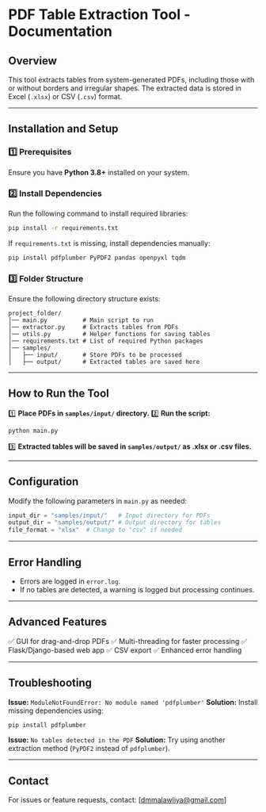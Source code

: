 # PDF Table Extraction Tool - Documentation

## Overview
This tool extracts tables from system-generated PDFs, including those with or without borders and irregular shapes. The extracted data is stored in Excel (`.xlsx`) or CSV (`.csv`) format.

---

## Installation and Setup

### 1️⃣ Prerequisites
Ensure you have **Python 3.8+** installed on your system.

### 2️⃣ Install Dependencies
Run the following command to install required libraries:
```sh
pip install -r requirements.txt
```
If `requirements.txt` is missing, install dependencies manually:
```sh
pip install pdfplumber PyPDF2 pandas openpyxl tqdm
```

### 3️⃣ Folder Structure
Ensure the following directory structure exists:
```
project_folder/
│── main.py          # Main script to run
│── extractor.py     # Extracts tables from PDFs
│── utils.py         # Helper functions for saving tables
│── requirements.txt # List of required Python packages
│── samples/
│   ├── input/       # Store PDFs to be processed
│   ├── output/      # Extracted tables are saved here
```

---

## How to Run the Tool

1️⃣ **Place PDFs in `samples/input/` directory.**
2️⃣ **Run the script:**
```sh
python main.py
```
3️⃣ **Extracted tables will be saved in `samples/output/` as .xlsx or .csv files.**

---

## Configuration
Modify the following parameters in `main.py` as needed:
```python
input_dir = "samples/input/"   # Input directory for PDFs
output_dir = "samples/output/" # Output directory for tables
file_format = "xlsx"  # Change to "csv" if needed
```

---

## Error Handling
- Errors are logged in `error.log`.
- If no tables are detected, a warning is logged but processing continues.

---

## Advanced Features
✅ GUI for drag-and-drop PDFs
✅ Multi-threading for faster processing
✅ Flask/Django-based web app
✅ CSV export
✅ Enhanced error handling

---

## Troubleshooting
**Issue:** `ModuleNotFoundError: No module named 'pdfplumber'`
**Solution:** Install missing dependencies using:
```sh
pip install pdfplumber
```

**Issue:** `No tables detected in the PDF`
**Solution:** Try using another extraction method (`PyPDF2` instead of `pdfplumber`).

---

## Contact
For issues or feature requests, contact: [dmmalawliya@gmail.com]


